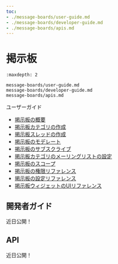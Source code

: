 ```yaml
---
toc:
- ./message-boards/user-guide.md
- ./message-boards/developer-guide.md
- ./message-boards/apis.md
---
```

# 掲示板

```{toctree}
:maxdepth: 2

message-boards/user-guide.md
message-boards/developer-guide.md
message-boards/apis.md
```

ユーザーガイド

* [掲示板の概要](.//message-boards/user-guide/getting-started-with-message-boards.md)
* [掲示板カテゴリの作成](.//message-boards/user-guide/creating-message-boards-categories.md)
* [掲示板スレッドの作成](.//message-boards/user-guide/creating-message-boards-threads.md)
* [掲示板のモデレート](.//message-boards/user-guide/moderating-message-boards.md)
* [掲示板のサブスクライブ](.//message-boards/user-guide/subscribing-to-a-message-board.md)
* [掲示板カテゴリのメーリングリストの設定](.//message-boards/user-guide/configuring-a-message-boards-category-mailing-list.md)
* [掲示板のスコープ](.//message-boards/user-guide/scoping-your-message-boards.md)
* [掲示板の権限リファレンス](.//message-boards/user-guide/message-boards-permissions-reference.md)
* [掲示板の設定リファレンス](.//message-boards/user-guide/message-boards-configuration-reference.md)
* [掲示板ウィジェットのUIリファレンス](.//message-boards/user-guide/message-boards-widget-ui-reference.md)

## 開発者ガイド

近日公開！

## API

近日公開！
